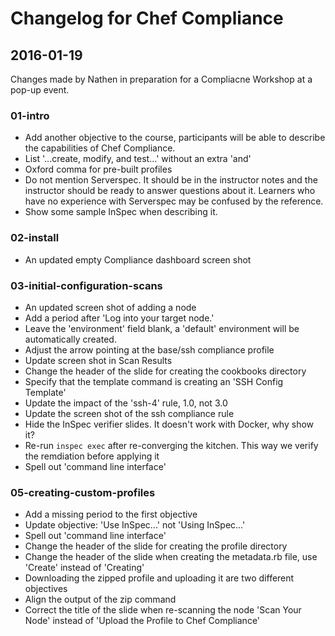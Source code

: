 # Changelog for Chef Compliance

## 2016-01-19

Changes made by Nathen in preparation for a Compliacne Workshop at a pop-up event.

### 01-intro

* Add another objective to the course, participants will be able to describe the capabilities of Chef Compliance.
* List '...create, modify, and test...' without an extra 'and'
* Oxford comma for pre-built profiles
* Do not mention Serverspec.  It should be in the instructor notes and the instructor should be ready to answer questions about it.  Learners who have no experience with Serverspec may be confused by the reference.
* Show some sample InSpec when describing it.

### 02-install

* An updated empty Compliance dashboard screen shot

### 03-initial-configuration-scans

* An updated screen shot of adding a node
* Add a period after 'Log into your target node.'
* Leave the 'environment' field blank, a 'default' environment will be automatically created.
* Adjust the arrow pointing at the base/ssh compliance profile
* Update screen shot in Scan Results
* Change the header of the slide for creating the cookbooks directory
* Specify that the template command is creating an 'SSH Config Template'
* Update the impact of the 'ssh-4' rule, 1.0, not 3.0
* Update the screen shot of the ssh compliance rule
* Hide the InSpec verifier slides.  It doesn't work with Docker, why show it?
* Re-run `inspec exec` after re-converging the kitchen.  This way we verify the remdiation before applying it
* Spell out 'command line interface'

### 05-creating-custom-profiles

* Add a missing period to the first objective
* Update objective:  'Use InSpec...' not 'Using InSpec...'
* Spell out 'command line interface'
* Change the header of the slide for creating the profile directory
* Change the header of the slide when creating the metadata.rb file, use 'Create' instead of 'Creating'
* Downloading the zipped profile and uploading it are two different objectives
* Align the output of the zip command
* Correct the title of the slide when re-scanning the node 'Scan Your Node' instead of 'Upload the Profile to Chef Compliance'
